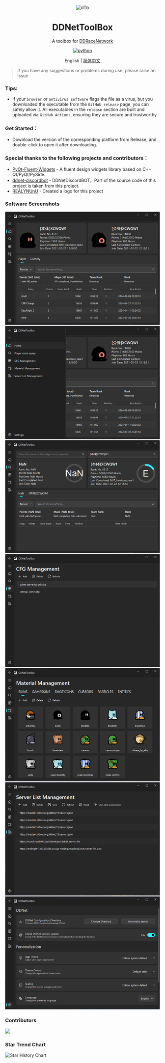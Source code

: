 <p align="center">
    <img src="app/resource/logo.ico" width="200" height="200" alt="dTb">
</p>

<div align="center">

# DDNetToolBox

A toolbox for [DDRaceNetwork](https://ddnet.org/)

</div> 

<p align="center">
  <a href="https://www.python.org/">
    <img src="https://img.shields.io/static/v1?label=python&message=3.11.4&color=blue" alt="python">
  </a>
</P>

<p align="center">
English | <a href="README_zh.md">简体中文</a>
</p>

> If you have any suggestions or problems during use, please raise an Issue

### Tips:
- If your `browser` or `antivirus software` flags the file as a virus, but you downloaded the executable from the `GitHub release` page, you can safely allow it. All executables in the `release` section are built and uploaded via `GitHub Actions`, ensuring they are secure and trustworthy.

### Get Started：

- Download the version of the corresponding platform from Release, and double-click to open it after downloading.

### Special thanks to the following projects and contributors：

- [PyQt-Fluent-Widgets](https://github.com/zhiyiYo/PyQt-Fluent-Widgets) - A fluent design widgets library based on C++ Qt/PyQt/PySide.
- [ddnet-discordbot](https://github.com/ddnet/ddnet-discordbot) - DDNetDiscordBOT，Part of the source code of this project is taken from this project.
- [REALYNUnU](https://github.com/REALYNUnU) - Created a logo for this project

### Software Screenshots

![front_page](images/en/home.png)
![sidebar](images/en/home_tab.png)
![points](images/en/points.png)
![cfg_management](images/en/cfg.png)
![resource_management](images/en/resouces.png)
![server_list_management](images/en/server_list.png)
![setting](images/en/settings.png)

### Contributors

<a href="https://github.com/XCWQW1/DDNetToolBox/graphs/contributors">
  <img src="https://contrib.rocks/image?repo=XCWQW1/DDNetToolBox" />
</a>

### Star Trend Chart

<picture>
  <source
    media="(prefers-color-scheme: dark)"
    srcset="
      https://api.star-history.com/svg?repos=XCWQW1/DDNetToolBox&type=Date&theme=dark
    "
  />
  <source
    media="(prefers-color-scheme: light)"
    srcset="
      https://api.star-history.com/svg?repos=XCWQW1/DDNetToolBox&type=Date
    "
  />
  <img
    alt="Star History Chart"
    src="https://api.star-history.com/svg?repos=XCWQW1/DDNetToolBox&type=Date"
  />
</picture>